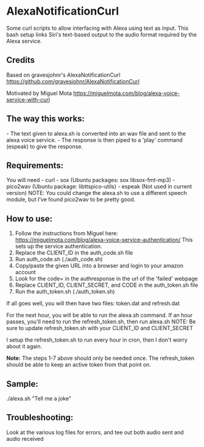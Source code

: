 # AlexaNotificationCurl
Some curl scripts to allow interfacing with Alexa using text as input. This bash setup links Siri's text-based output to the audio format required by the Alexa service.

<h2>Credits</h2>
Based on gravesjohnr's AlexaNotificationCurl <a href="https://github.com/gravesjohnr/AlexaNotificationCurl">https://github.com/gravesjohnr/AlexaNotificationCurl</a>

Motivated by Miguel Mota
<a href="https://miguelmota.com/blog/alexa-voice-service-with-curl">https://miguelmota.com/blog/alexa-voice-service-with-curl</a>

<h2>The way this works:</h2>
- The text given to alexa.sh is converted into an wav file and sent to the alexa voice service.
- The response is then piped to a 'play' command (espeak) to give the response.

<h2>Requirements:</h2>
You will need
- curl
- sox (Ubuntu packages: sox libsox-fmt-mp3)
- pico2wav (Ubuntu package: libttspico-utils)
- espeak (Not used in current version)
NOTE: You could change the alexa.sh to use a different speech module, but I've found pico2wav to be pretty good.

<h2>How to use:</h2>

1. Follow the instructions from Miguel here:
<a href="https://miguelmota.com/blog/alexa-voice-service-authentication">https://miguelmota.com/blog/alexa-voice-service-authentication/</a>
This sets up the service authentication.
2. Replace the CLIENT_ID in the auth_code.sh file
3. Run auth_code.sh (./auth_code.sh)
4. Copy/paste the given URL into a browser and login to your amazon account
5. Look for the code= in the authresponse in the url of the 'failed' webpage
6. Replace CLIENT_ID, CLIENT_SECRET, and CODE in the auth_token.sh file
7. Run the auth_token.sh (./auth_token.sh)

If all goes well, you will then have two files: token.dat and refresh.dat

For the next hour, you will be able to run the alexa.sh command.  If an hour passes, you'll need to run the refresh_token.sh, then run alexa.sh
NOTE: Be sure to update refresh_token.sh with your CLIENT_ID and CLIENT_SECRET

I setup the refresh_token.sh to run every hour in cron, then I don't worry about it again.

<b>Note:</b> The steps 1-7 above should only be needed once.  The refresh_token should be able to keep an active token from that point on.

<h2>Sample:</h2>
./alexa.sh "Tell me a joke"

<h2>Troubleshooting:</h2>
Look at the various log files for errors, and tee out both audio sent and audio received
